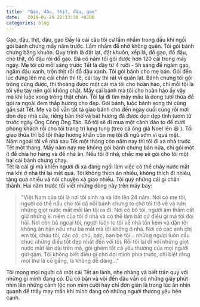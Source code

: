 ```yaml
---
title:  "Gạo, đậu, thịt, đậu, gạo"
date:   2019-01-29 22:13:38 +0200
categories: blog
---
```

Gạo, đậu, thịt, đậu, gạo
Đấy là cái câu tôi cứ lẩm nhẩm trong đầu khi ngồi gói bánh chưng mấy năm trước. Lẩm nhẩm để nhớ không quên. Tôi gói bánh chưng bằng khuôn. Quy trình là đặt lạt, đặt khuôn, xếp lá, đổ gạo, đổ đậu, cho thịt, đổ đậu rồi đổ gạo. Đã có năm tôi gói được hơn 120 cái trong mấy ngày. Mẹ tôi cứ mỗi sáng trước Tết là dậy từ 4 rưỡi - 5h sáng để ngâm gạo, ngâm đậu xanh, trộn thịt rồi đồ đậu xanh. Tôi gói bánh cho mẹ bán. Gói đến lúc đứng lên mà cái chân thì tê, cái tay thì rát vì quấn lạt. Bánh chưng tôi gói trông cũng được, thi thoảng được một cái mà tôi cho hoàn hảo, chỉ mỗi tội là tôi yếu tay nên gói không chặt. Mấy cái bánh mà tôi cho hoàn hảo ấy vậy mà khi luộc xong trông thật chán. Tôi lại đi tìm mấy mẩu lá dong tươi thừa để gói ra ngoài đem thắp hương cho đẹp. Gói bánh, luộc bánh xong thì cũng gần sát Tết. Mẹ và bố vẫn tất tả giao bánh cho đến ngày cuối cùng rồi mới dọn dẹp nhà cửa, riêng bàn thờ và bát hương đã được dọn dẹp tinh tươm từ trước ngày Ông Công Ông Táo. Bố tôi sẽ đi mua một cành đào to để dưới phòng khách rồi cho tôi trang trí lung tung (treo cả ông già Noel lên :satisfied: ). Tối giao thừa thì bố tôi thắp hương khấn còn mẹ tôi đi ngủ sớm vì quá mệt.  
Năm ngoái tôi về nhà sau Tết một tháng còn năm nay thì tôi đi xa nhà trước Tết một tháng. Mấy năm nay mẹ không gói bánh chưng bán nữa, chỉ gói một ít để chia họ hàng và để nhà ăn. Nếu tôi ở nhà, chắc mẹ sẽ gói cho tôi một hai cái bánh chưng chay.  
Tết là cái gì mà khiến người đi xa đang ngồi làm việc có thể chảy nước mắt mà khi ở nhà thì lại mệt quá. Tôi không thích ăn nhiều, không thích đi nhiều, tặng quà nhiều và nói chuyện xã giao nhiều. Tôi quý những cái gì chân thành. Hai năm trước tôi viết những dòng này trên máy bay:  
>"Việt Nam của tôi là nơi tôi sinh ra và lớn lên 24 năm. Nơi có mẹ tôi, người có thể nấu cho tôi cả nồi bánh chưng to chờ tôi trở về và nén những giọt nước mắt mỗi lần tôi ra đi. Nơi có bố tôi, người âm thầm cất giữ những kỉ niệm của tôi ở nhà và có thể làm bất cứ điều gì mà tôi đòi hỏi. Nơi còn bà ngoại tôi, người luôn lo tôi về nhà tốn kém và dặn tôi không ân hận nếu như bà mất mà tôi không ở nhà. Nơi có các anh chị em tôi, cháu tôi, các cô, chú, bác, bạn bè tôi... những người luôn cầu chúc những điều tốt đẹp nhất đến với tôi. Rồi tôi lại đi với những giọt nước mắt lăn dài trên má, gói ghém tất cả yêu thương của mọi người gửi gắm. Tôi không biết điều gì chờ đợi mình phía trước, chỉ biết rằng mọi thứ là cố gắng, là không dễ dàng..."  

Tôi mong mọi người có một cái Tết an lành, nhẹ nhàng và biết trân quý với những gì mình đang có. Dù có bận và vội đến đâu vẫn có những giây phút nhìn lên những cành lộc non mỉm cười hay chỉ đơn giản là trong lúc ăn nhìn quanh để thấy may mắn khi mình đang có những người thương yêu bên cạnh.
